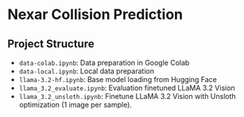 # Nexar Collision Prediction 

## Project Structure

- `data-colab.ipynb`: Data preparation in Google Colab
- `data-local.ipynb`: Local data preparation
- `llama-3.2-hf.ipynb`: Base model loading from Hugging Face
- `llama_3.2_evaluate.ipynb`: Evaluation finetuned LLaMA 3.2 Vision
- `llama_3.2_unsloth.ipynb`: Finetune LLaMA 3.2 Vision with Unsloth optimization (1 image per sample).
